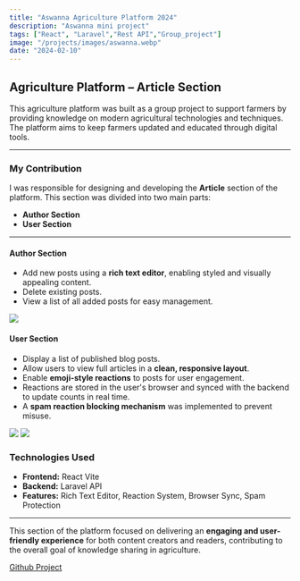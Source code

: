 ```yaml
---
title: "Aswanna Agriculture Platform 2024"
description: "Aswanna mini project"
tags: ["React", "Laravel","Rest API","Group_project"]
image: "/projects/images/aswanna.webp"
date: "2024-02-10"
---
```


## Agriculture Platform – Article Section

This agriculture platform was built as a group project to support farmers by providing knowledge on modern agricultural technologies and techniques. The platform aims to keep farmers updated and educated through digital tools.

---


### My Contribution

I was responsible for designing and developing the **Article** section of the platform. This section was divided into two main parts:
- **Author Section**
- **User Section**

---

#### Author Section

- Add new posts using a **rich text editor**, enabling styled and visually appealing content.
- Delete existing posts.
- View a list of all added posts for easy management.

![](/projects/images/aswanna/author.webp)

#### User Section

- Display a list of published blog posts.
- Allow users to view full articles in a **clean, responsive layout**.
- Enable **emoji-style reactions** to posts for user engagement.
- Reactions are stored in the user's browser and synced with the backend to update counts in real time.
- A **spam reaction blocking mechanism** was implemented to prevent misuse.

![](/projects/images/aswanna/articlehome.webp)
![](/projects/images/aswanna/articlefullview.webp)

### Technologies Used

- **Frontend:** React Vite  
- **Backend:** Laravel API  
- **Features:** Rich Text Editor, Reaction System, Browser Sync, Spam Protection


---

This section of the platform focused on delivering an **engaging and user-friendly experience** for both content creators and readers, contributing to the overall goal of knowledge sharing in agriculture.

[Github Project](https://github.com/sahansara/Agricultural-Information-Platform-with-Crop-Calendar)

